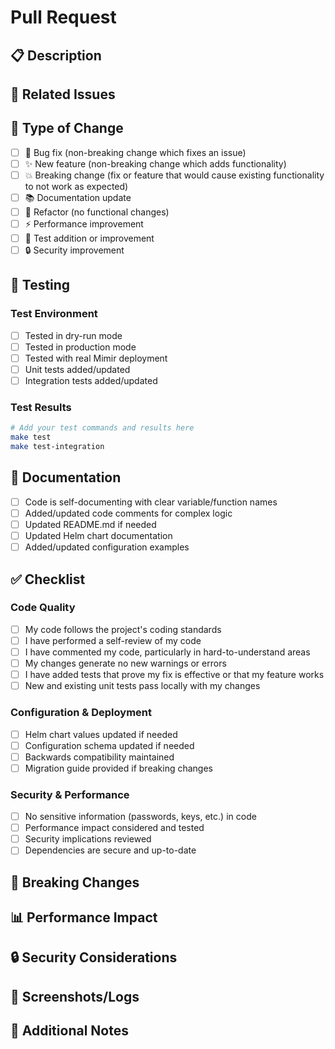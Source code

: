 # Pull Request

## 📋 Description

<!-- Provide a brief description of the changes in this PR -->

## 🔗 Related Issues

<!-- Link to related issues using keywords: Fixes #123, Closes #456, Addresses #789 -->

## 📝 Type of Change

<!-- Mark the relevant option with an "x" -->

- [ ] 🐛 Bug fix (non-breaking change which fixes an issue)
- [ ] ✨ New feature (non-breaking change which adds functionality)
- [ ] 💥 Breaking change (fix or feature that would cause existing functionality to not work as expected)
- [ ] 📚 Documentation update
- [ ] 🔧 Refactor (no functional changes)
- [ ] ⚡ Performance improvement
- [ ] 🧪 Test addition or improvement
- [ ] 🔒 Security improvement

## 🧪 Testing

<!-- Describe the tests you ran and provide instructions for reviewers -->

### Test Environment
- [ ] Tested in dry-run mode
- [ ] Tested in production mode
- [ ] Tested with real Mimir deployment
- [ ] Unit tests added/updated
- [ ] Integration tests added/updated

### Test Results
```bash
# Add your test commands and results here
make test
make test-integration
```

## 📖 Documentation

<!-- Check all that apply -->

- [ ] Code is self-documenting with clear variable/function names
- [ ] Added/updated code comments for complex logic
- [ ] Updated README.md if needed
- [ ] Updated Helm chart documentation
- [ ] Added/updated configuration examples

## ✅ Checklist

<!-- Mark completed items with an "x" -->

### Code Quality
- [ ] My code follows the project's coding standards
- [ ] I have performed a self-review of my code
- [ ] I have commented my code, particularly in hard-to-understand areas
- [ ] My changes generate no new warnings or errors
- [ ] I have added tests that prove my fix is effective or that my feature works
- [ ] New and existing unit tests pass locally with my changes

### Configuration & Deployment
- [ ] Helm chart values updated if needed
- [ ] Configuration schema updated if needed
- [ ] Backwards compatibility maintained
- [ ] Migration guide provided if breaking changes

### Security & Performance
- [ ] No sensitive information (passwords, keys, etc.) in code
- [ ] Performance impact considered and tested
- [ ] Security implications reviewed
- [ ] Dependencies are secure and up-to-date

## 🔄 Breaking Changes

<!-- If this is a breaking change, describe what breaks and how users should adapt -->

## 📊 Performance Impact

<!-- Describe any performance implications -->

## 🔒 Security Considerations

<!-- Describe any security implications -->

## 📱 Screenshots/Logs

<!-- Add screenshots, logs, or other visual aids if applicable -->

## 💬 Additional Notes

<!-- Add any additional context, concerns, or notes for reviewers --> 